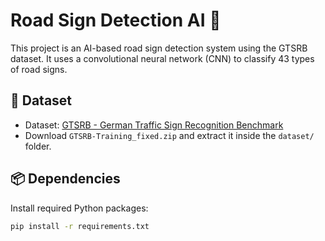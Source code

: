# Road Sign Detection AI 🚦

This project is an AI-based road sign detection system using the GTSRB dataset. It uses a convolutional neural network (CNN) to classify 43 types of road signs.

## 📁 Dataset

- Dataset: [GTSRB - German Traffic Sign Recognition Benchmark](https://benchmark.ini.rub.de/?section=gtsrb&subsection=dataset)
- Download `GTSRB-Training_fixed.zip` and extract it inside the `dataset/` folder.

## 📦 Dependencies

Install required Python packages:

```bash
pip install -r requirements.txt
